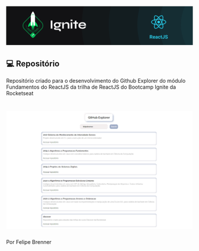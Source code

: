 <h1 align="center">
  <img alt="ignite-reactjs" title="ignite-reactjs" src=".github/cover-reactjs.png">
</h1>

## 💻 Repositório
Repositório criado para o desenvolvimento do Github Explorer do módulo Fundamentos do ReactJS da trilha de ReactJS do Bootcamp Ignite da Rocketseat

<h1 align="center">
  <img alt="tela" title="tela" src=".github/tela.png">
</h1>

Por Felipe Brenner
